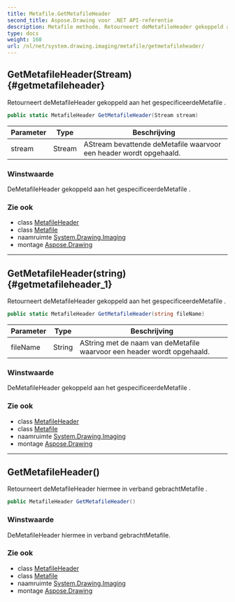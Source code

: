 ```yaml
---
title: Metafile.GetMetafileHeader
second_title: Aspose.Drawing voor .NET API-referentie
description: Metafile methode. Retourneert deMetafileHeader gekoppeld aan het gespecificeerdeMetafile .
type: docs
weight: 160
url: /nl/net/system.drawing.imaging/metafile/getmetafileheader/
---
```

## GetMetafileHeader(Stream) {#getmetafileheader}

Retourneert deMetafileHeader gekoppeld aan het gespecificeerdeMetafile .

```csharp
public static MetafileHeader GetMetafileHeader(Stream stream)
```

| Parameter | Type | Beschrijving |
| --- | --- | --- |
| stream | Stream | AStream bevattende deMetafile waarvoor een header wordt opgehaald. |

### Winstwaarde

DeMetafileHeader gekoppeld aan het gespecificeerdeMetafile .

### Zie ook

* class [MetafileHeader](../../metafileheader/)
* class [Metafile](../)
* naamruimte [System.Drawing.Imaging](../../metafile/)
* montage [Aspose.Drawing](../../../)

---

## GetMetafileHeader(string) {#getmetafileheader_1}

Retourneert deMetafileHeader gekoppeld aan het gespecificeerdeMetafile .

```csharp
public static MetafileHeader GetMetafileHeader(string fileName)
```

| Parameter | Type | Beschrijving |
| --- | --- | --- |
| fileName | String | AString met de naam van deMetafile waarvoor een header wordt opgehaald. |

### Winstwaarde

DeMetafileHeader gekoppeld aan het gespecificeerdeMetafile .

### Zie ook

* class [MetafileHeader](../../metafileheader/)
* class [Metafile](../)
* naamruimte [System.Drawing.Imaging](../../metafile/)
* montage [Aspose.Drawing](../../../)

---

## GetMetafileHeader()

Retourneert deMetafileHeader hiermee in verband gebrachtMetafile .

```csharp
public MetafileHeader GetMetafileHeader()
```

### Winstwaarde

DeMetafileHeader hiermee in verband gebrachtMetafile.

### Zie ook

* class [MetafileHeader](../../metafileheader/)
* class [Metafile](../)
* naamruimte [System.Drawing.Imaging](../../metafile/)
* montage [Aspose.Drawing](../../../)


